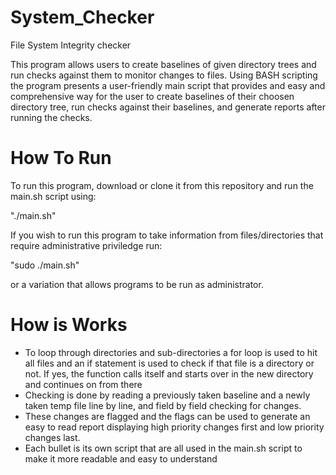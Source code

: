 # System_Checker
File System Integrity checker

This program allows users to create baselines of given directory trees and run checks against them to monitor changes to files. Using BASH scripting the program presents a user-friendly main script that provides and easy and comprehensive way for the user to create baselines of their choosen directory tree, run checks against their baselines, and generate reports after running the checks. 

# How To Run
To run this program, download or clone it from this repository and run the main.sh script using: 

"./main.sh"

If you wish to run this program to take information from files/directories that require administrative priviledge run: 

"sudo ./main.sh"

or a variation that allows programs to be run as administrator.

# How is Works
* To loop through directories and sub-directories a for loop is used to hit all files and an if statement is used to check if that file is a directory or not. If yes, the function calls itself and starts over in the new directory and continues on from there
* Checking is done by reading a previously taken baseline and a newly taken temp file line by line, and field by field checking for changes. 
* These changes are flagged and the flags can be used to generate an easy to read report displaying high priority changes first and low priority changes last.
* Each bullet is its own script that are all used in the main.sh script to make it more readable and easy to understand
